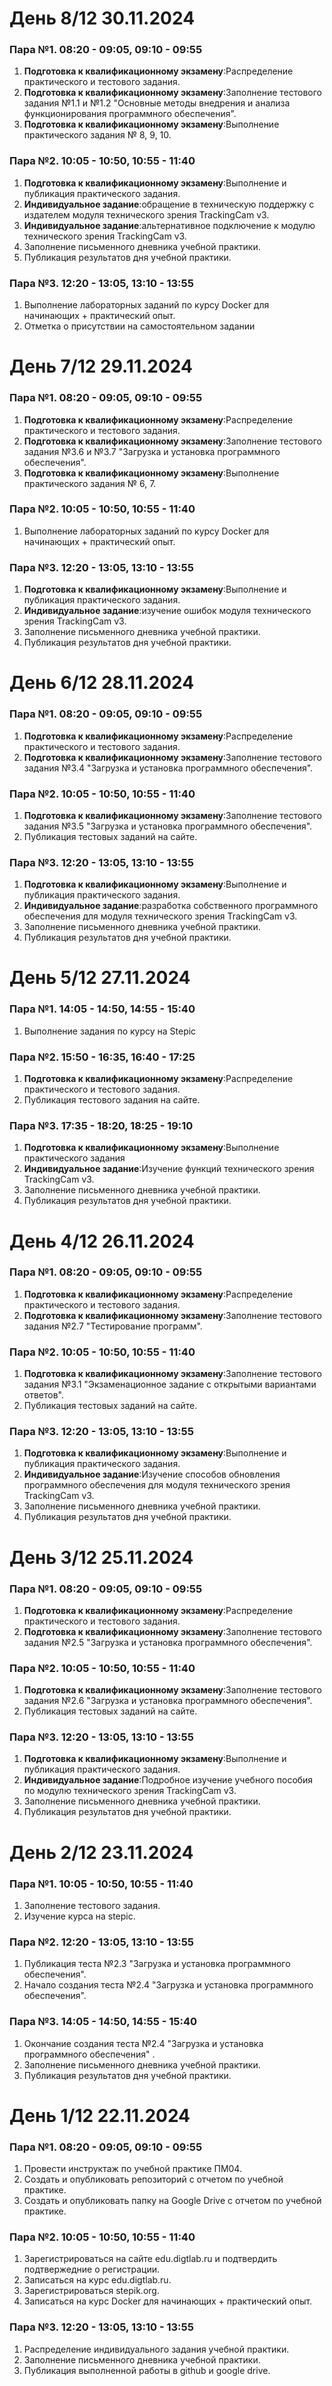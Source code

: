 # День 8/12 30.11.2024
### Пара №1.  08:20 - 09:05, 09:10 - 09:55
1. **Подготовка к квалификационному экзамену**:Распределение практического и тестового задания.
2. **Подготовка к квалификационному экзамену**:Заполнение тестового задания №1.1 и №1.2 "Основные методы внедрения и анализа функционирования программного обеспечения".
3. **Подготовка к квалификационному экзамену**:Выполнение практического задания № 8, 9, 10.
### Пара №2. 10:05 - 10:50, 10:55 - 11:40
1. **Подготовка к квалификационному экзамену**:Выполнение и публикация практического задания.
2. **Индивидуальное задание**:обращение в техническую поддержку с издателем модуля технического зрения TrackingCam v3.
3. **Индивидуальное задание**:альтернативное подключение к модулю технического зрения TrackingCam v3.
4. Заполнение письменного дневника учебной практики.
5. Публикация результатов дня учебной практики.
### Пара №3. 12:20 - 13:05, 13:10 - 13:55
1. Выполнение лабораторных заданий по курсу Docker для начинающих + практический опыт.
2. Отметка о присутствии на самостоятельном задании


# День 7/12 29.11.2024
### Пара №1.  08:20 - 09:05, 09:10 - 09:55
1. **Подготовка к квалификационному экзамену**:Распределение практического и тестового задания.
2. **Подготовка к квалификационному экзамену**:Заполнение тестового задания №3.6 и №3.7 "Загрузка и установка программного обеспечения".
3. **Подготовка к квалификационному экзамену**:Выполнение практического задания № 6, 7.
### Пара №2. 10:05 - 10:50, 10:55 - 11:40
1. Выполнение лабораторных заданий по курсу Docker для начинающих + практический опыт.
### Пара №3. 12:20 - 13:05, 13:10 - 13:55
1. **Подготовка к квалификационному экзамену**:Выполнение и публикация практического задания.
2. **Индивидуальное задание**:изучение ошибок модуля технического зрения TrackingCam v3.
3. Заполнение письменного дневника учебной практики.
4. Публикация результатов дня учебной практики.

# День 6/12 28.11.2024
### Пара №1.  08:20 - 09:05, 09:10 - 09:55
1. **Подготовка к квалификационному экзамену**:Распределение практического и тестового задания.
2. **Подготовка к квалификационному экзамену**:Заполнение тестового задания №3.4 "Загрузка и установка программного обеспечения".
### Пара №2. 10:05 - 10:50, 10:55 - 11:40
1. **Подготовка к квалификационному экзамену**:Заполнение тестового задания №3.5 "Загрузка и установка программного обеспечения".
2. Публикация тестовых заданий на сайте.
### Пара №3. 12:20 - 13:05, 13:10 - 13:55
1. **Подготовка к квалификационному экзамену**:Выполнение и публикация практического задания.
2. **Индивидуальное задание**:разработка собственного программного обеспечения для модуля технического зрения TrackingCam v3.
3. Заполнение письменного дневника учебной практики.
4. Публикация результатов дня учебной практики.

# День 5/12 27.11.2024
### Пара №1.  14:05 - 14:50, 14:55 - 15:40
1. Выполнение задания по курсу на Stepic
### Пара №2. 15:50 - 16:35, 16:40 - 17:25
1. **Подготовка к квалификационному экзамену**:Распределение практического и тестового задания.
2. Публикация тестового задания на сайте.
### Пара №3. 17:35 - 18:20, 18:25 - 19:10
1. **Подготовка к квалификационному экзамену**:Выполнение практического задания
2. **Индивидуальное задание**:Изучение функций технического зрения TrackingCam v3.
3. Заполнение письменного дневника учебной практики.
4. Публикация результатов дня учебной практики.


# День 4/12 26.11.2024
### Пара №1.  08:20 - 09:05, 09:10 - 09:55
1. **Подготовка к квалификационному экзамену**:Распределение практического и тестового задания.
2. **Подготовка к квалификационному экзамену**:Заполнение тестового задания №2.7 "Тестирование программ".
### Пара №2. 10:05 - 10:50, 10:55 - 11:40
1. **Подготовка к квалификационному экзамену**:Заполнение тестового задания №3.1 "Экзаменационное задание с открытыми вариантами ответов".
2. Публикация тестовых заданий на сайте.
### Пара №3. 12:20 - 13:05, 13:10 - 13:55
1. **Подготовка к квалификационному экзамену**:Выполнение и публикация практического задания.
2. **Индивидуальное задание**:Изучение способов обновления программного обеспечения для модуля технического зрения TrackingCam v3.
3. Заполнение письменного дневника учебной практики.
4. Публикация результатов дня учебной практики.


# День 3/12 25.11.2024
### Пара №1.  08:20 - 09:05, 09:10 - 09:55
1. **Подготовка к квалификационному экзамену**:Распределение практического и тестового задания.
2. **Подготовка к квалификационному экзамену**:Заполнение тестового задания №2.5 "Загрузка и установка программного обеспечения".
### Пара №2. 10:05 - 10:50, 10:55 - 11:40
1. **Подготовка к квалификационному экзамену**:Заполнение тестового задания №2.6 "Загрузка и установка программного обеспечения".
2. Публикация тестовых заданий на сайте.
### Пара №3. 12:20 - 13:05, 13:10 - 13:55
1. **Подготовка к квалификационному экзамену**:Выполнение и публикация практического задания.
2. **Индивидуальное задание**:Подробное изучение учебного пособия по модулю технического зрения TrackingCam v3.
3. Заполнение письменного дневника учебной практики.
4. Публикация результатов дня учебной практики.
   
# День 2/12 23.11.2024
### Пара №1.  10:05 - 10:50, 10:55 - 11:40
1. Заполнение тестового задания.
2. Изучение курса на stepic.
### Пара №2. 12:20 - 13:05, 13:10 - 13:55
1. Публикация теста №2.3 "Загрузка и установка программного обеспечения".
2. Начало создания теста №2.4 "Загрузка и установка программного обеспечения".
### Пара №3. 14:05 - 14:50, 14:55 - 15:40
1. Окончание создания теста №2.4 "Загрузка и установка программного обеспечения" .
2. Заполнение письменного дневника учебной практики.
3. Публикация результатов дня учебной практики.


   
# День 1/12 22.11.2024
### Пара №1. 08:20 - 09:05, 09:10 - 09:55
1. Провести инструктаж по учебной практике ПМ04.
2. Создать и опубликовать репозиторий с отчетом по учебной практике.
3. Создать и опубликовать папку на Google Drive с отчетом по учебной практике.

### Пара №2. 10:05 - 10:50, 10:55 - 11:40
1. Зарегистрироваться на сайте edu.digtlab.ru и подтвердить подтвержедние о регистрации.
2. Записаться на курс edu.digtlab.ru.
3. Зарегистрироваться stepik.org.
4. Записаться на курс Docker для начинающих + практический опыт.

### Пара №3. 12:20 - 13:05, 13:10 - 13:55
1. Распределение индивидуального задания учебной практики.
2. Заполнение письменного дневника учебной практики.
3. Публикация выполненной работы в github и google drive.  
